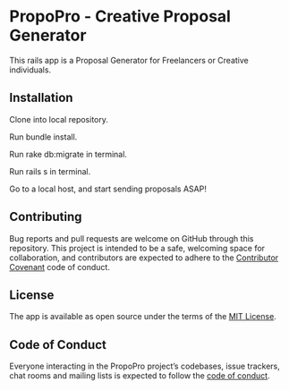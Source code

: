 # PropoPro - Creative Proposal Generator

This rails app is a Proposal Generator for Freelancers or Creative individuals.  

## Installation

Clone into local repository.

Run bundle install.

Run rake db:migrate in terminal.

Run rails s in terminal.

Go to a local host, and start sending proposals ASAP!

## Contributing

Bug reports and pull requests are welcome on GitHub through this repository. This project is intended to be a safe, welcoming space for collaboration, and contributors are expected to adhere to the [Contributor Covenant](http://contributor-covenant.org) code of conduct.

## License

The app is available as open source under the terms of the [MIT License](http://opensource.org/licenses/MIT).

## Code of Conduct

Everyone interacting in the PropoPro project’s codebases, issue trackers, chat rooms and mailing lists is expected to follow the [code of conduct](https://github.com/braydon322/Rails-Final/blob/master/PropoPro/CODE_OF_CONDUCT.md).
